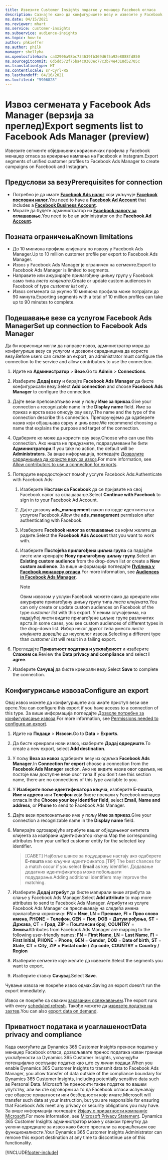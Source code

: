 ```yaml
---
title: Извезите Customer Insights податке у менаџер Facebook огласа
description: Сазнајте како да конфигуришете везу и извезете у Facebook Ads Manager.
ms.date: 04/15/2021
ms.reviewer: mhart
ms.service: customer-insights
ms.subservice: audience-insights
ms.topic: how-to
author: phkieffer
ms.author: philk
manager: shellyha
ms.openlocfilehash: ca32906a98bc734639fb369d6f5a92e8888fd850
ms.sourcegitcommit: 6d5dd572f75ba4c0303ec77c3b74e4318d52705c
ms.translationtype: HT
ms.contentlocale: sr-Cyrl-RS
ms.lasthandoff: 04/16/2021
ms.locfileid: "5906828"
---
```

# <a name="export-segments-list-to-facebook-ads-manager-preview"></a><span data-ttu-id="098b2-103">Извоз сегмената у Facebook Ads Manager (верзија за преглед)</span><span class="sxs-lookup"><span data-stu-id="098b2-103">Export segments list to Facebook Ads Manager (preview)</span></span>

<span data-ttu-id="098b2-104">Извезите сегменте обједињених корисничких профила у Facebook менаџер огласа за креирање кампања на Facebook и Instagram.</span><span class="sxs-lookup"><span data-stu-id="098b2-104">Export segments of unified customer profiles to Facebook Ads Manager to create campaigns on Facebook and Instagram.</span></span>

## <a name="prerequisites-for-connection"></a><span data-ttu-id="098b2-105">Предуслови за везу</span><span class="sxs-lookup"><span data-stu-id="098b2-105">Prerequisites for connection</span></span>

- <span data-ttu-id="098b2-106">Потребно је да имате [**Facebook Ads налог**](https://www.facebook.com/business/learn/lessons/step-by-step-ads-manager-account) који укључује [**Facebook пословни налог**](https://business.facebook.com/).</span><span class="sxs-lookup"><span data-stu-id="098b2-106">You need to have a [**Facebook Ad Account**](https://www.facebook.com/business/learn/lessons/step-by-step-ads-manager-account) that includes a [**Facebook Business Account**](https://business.facebook.com/).</span></span>
- <span data-ttu-id="098b2-107">Морате да будете администратор на [**Facebook налогу за оглашавање**](https://www.facebook.com/business/learn/lessons/step-by-step-ads-manager-account).</span><span class="sxs-lookup"><span data-stu-id="098b2-107">You need to be an administrator on the [**Facebook Ad Account**](https://www.facebook.com/business/learn/lessons/step-by-step-ads-manager-account).</span></span>

## <a name="known-limitations"></a><span data-ttu-id="098b2-108">Позната ограничења</span><span class="sxs-lookup"><span data-stu-id="098b2-108">Known limitations</span></span>

- <span data-ttu-id="098b2-109">До 10 милиона профила клијената по извозу у Facebook Ads Manager.</span><span class="sxs-lookup"><span data-stu-id="098b2-109">Up to 10 million customer profile per export to Facebook Ads Manager.</span></span>
- <span data-ttu-id="098b2-110">Извоз у Facebook Ads Manager је ограничен на сегменте.</span><span class="sxs-lookup"><span data-stu-id="098b2-110">Export to Facebook Ads Manager is limited to segments.</span></span>
- <span data-ttu-id="098b2-111">Направите или ажурирајте прилагођену циљну групу у Facebook само типа *листа клијената*.</span><span class="sxs-lookup"><span data-stu-id="098b2-111">Create or update custom audiences in Facebook of type *customer list* only.</span></span>
- <span data-ttu-id="098b2-112">Извоз сегмената са укупно 10 милиона профила може потрајати до 90 минута.</span><span class="sxs-lookup"><span data-stu-id="098b2-112">Exporting segments with a total of 10 million profiles can take up to 90 minutes to complete.</span></span>

## <a name="set-up-connection-to-facebook-ads-manager"></a><span data-ttu-id="098b2-113">Подешавање везе са услугом Facebook Ads Manager</span><span class="sxs-lookup"><span data-stu-id="098b2-113">Set up connection to Facebook Ads Manager</span></span>

<span data-ttu-id="098b2-114">Да би корисници могли да направе извоз, администратор мора да конфигурише везу са услугом и дозволи сарадницима да користе везу.</span><span class="sxs-lookup"><span data-stu-id="098b2-114">Before users can create an export, an administrator must configure the connection to the service and allow contributors to use the connection.</span></span>

1. <span data-ttu-id="098b2-115">Идите на **Администратор** > **Везе**.</span><span class="sxs-lookup"><span data-stu-id="098b2-115">Go to **Admin** > **Connections**.</span></span>

1. <span data-ttu-id="098b2-116">Изаберите **Додај везу** и бирајте **Facebook Ads Manager** да бисте конфигурисали везу.</span><span class="sxs-lookup"><span data-stu-id="098b2-116">Select **Add connection** and choose **Facebook Ads Manager** to configure the connection.</span></span>

1. <span data-ttu-id="098b2-117">Дајте вези препознатљиво име у пољу **Име за приказ**.</span><span class="sxs-lookup"><span data-stu-id="098b2-117">Give your connection a recognizable name in the **Display name** field.</span></span> <span data-ttu-id="098b2-118">Име за приказ и врста везе описују ову везу.</span><span class="sxs-lookup"><span data-stu-id="098b2-118">The name and the type of the connection describe this connection.</span></span> <span data-ttu-id="098b2-119">Препоручујемо да одаберете назив који објашњава сврху и циљ везе.</span><span class="sxs-lookup"><span data-stu-id="098b2-119">We recommend choosing a name that explains the purpose and target of the connection.</span></span>

1. <span data-ttu-id="098b2-120">Одаберите ко може да користи ову везу.</span><span class="sxs-lookup"><span data-stu-id="098b2-120">Choose who can use this connection.</span></span> <span data-ttu-id="098b2-121">Ако ништа не предузмете, подразумевани ће бити **Администратори**.</span><span class="sxs-lookup"><span data-stu-id="098b2-121">If you take no action, the default will be **Administrators**.</span></span> <span data-ttu-id="098b2-122">За више информација, погледајте [Дозволите сарадницима да користе везу за извоз](connections.md#allow-contributors-to-use-a-connection-for-exports).</span><span class="sxs-lookup"><span data-stu-id="098b2-122">For more information, see [Allow contributors to use a connection for exports](connections.md#allow-contributors-to-use-a-connection-for-exports).</span></span>

1. <span data-ttu-id="098b2-123">Потврдите веродостојност помоћу услуге Facebook Ads:</span><span class="sxs-lookup"><span data-stu-id="098b2-123">Authenticate with Facebook Ads:</span></span> 

   1. <span data-ttu-id="098b2-124">Изаберите **Настави са Facebook** да се пријавите на свој Facebook налог за оглашавање.</span><span class="sxs-lookup"><span data-stu-id="098b2-124">Select **Continue with Facebook** to sign in to your Facebook Ad Account.</span></span>

   1. <span data-ttu-id="098b2-125">Дајте дозволу **ads_management** након потврде идентитета са услугом Facebook.</span><span class="sxs-lookup"><span data-stu-id="098b2-125">Allow the **ads_management** permission after authenticating with Facebook.</span></span>

   1. <span data-ttu-id="098b2-126">Изаберите **Facebook налог за оглашавање** са којим желите да радите.</span><span class="sxs-lookup"><span data-stu-id="098b2-126">Select the **Facebook Ads Account** that you want to work with.</span></span>

   1. <span data-ttu-id="098b2-127">Изаберите **Постојећа прилагођена циљна група** са падајуће листе или креирајте **Нову прилагођену циљну групу**.</span><span class="sxs-lookup"><span data-stu-id="098b2-127">Select an **Existing custom audience** from the drop-down list or create a **New custom audience**.</span></span> <span data-ttu-id="098b2-128">За више информација погледајте [**Публика у Facebook менаџеру огласа**](https://www.facebook.com/business/help/744354708981227?id=2469097953376494).</span><span class="sxs-lookup"><span data-stu-id="098b2-128">For more information, see [**Audiences in Facebook Ads Manager**](https://www.facebook.com/business/help/744354708981227?id=2469097953376494).</span></span>
      > [!NOTE]
      > <span data-ttu-id="098b2-129">Овим извозом у услузи Facebook можете само да креирате или ажурирате прилагођену циљну групу типа *листа клијената*.</span><span class="sxs-lookup"><span data-stu-id="098b2-129">You can only create or update custom audiences on Facebook of the type *customer list* with this export.</span></span> <span data-ttu-id="098b2-130">У неким случајевима, на падајућој листи видите прилагођене циљне групе различитих врста.</span><span class="sxs-lookup"><span data-stu-id="098b2-130">In some cases, you see custom audiences of different types in the drop-down list.</span></span> <span data-ttu-id="098b2-131">Избор неког другог типа уместо *листе клијената* довешће до неуспелог извоза.</span><span class="sxs-lookup"><span data-stu-id="098b2-131">Selecting a different type than *customer list* will result in a failing export.</span></span> 

1. <span data-ttu-id="098b2-132">Прегледајте **Приватност података и усклађеност** и изаберите **Слажем се**.</span><span class="sxs-lookup"><span data-stu-id="098b2-132">Review the **Data privacy and compliance** and select **I agree**.</span></span>

1. <span data-ttu-id="098b2-133">Изаберите **Сачувај** да бисте креирали везу.</span><span class="sxs-lookup"><span data-stu-id="098b2-133">Select **Save** to complete the connection.</span></span>

## <a name="configure-an-export"></a><span data-ttu-id="098b2-134">Конфигурисање извоза</span><span class="sxs-lookup"><span data-stu-id="098b2-134">Configure an export</span></span>

<span data-ttu-id="098b2-135">Овај извоз можете да конфигуришете ако имате приступ вези ове врсте.</span><span class="sxs-lookup"><span data-stu-id="098b2-135">You can configure this export if you have access to a connection of this type.</span></span> <span data-ttu-id="098b2-136">За више информација погледајте [Дозволе потребне за конфигурисање извоза](export-destinations.md#set-up-a-new-export).</span><span class="sxs-lookup"><span data-stu-id="098b2-136">For more information, see [Permissions needed to configure an export](export-destinations.md#set-up-a-new-export).</span></span>

1. <span data-ttu-id="098b2-137">Идите на **Подаци** > **Извози**.</span><span class="sxs-lookup"><span data-stu-id="098b2-137">Go to **Data** > **Exports**.</span></span>

1. <span data-ttu-id="098b2-138">Да бисте креирали нови извоз, изаберите **Додај одредиште**.</span><span class="sxs-lookup"><span data-stu-id="098b2-138">To create a new export, select **Add destination**.</span></span> 

1. <span data-ttu-id="098b2-139">У пољу **Веза за извоз** одаберите везу из одељка **Facebook Ads Manager**.</span><span class="sxs-lookup"><span data-stu-id="098b2-139">In **Connection for export** choose a connection from the **Facebook Ads Manager** section.</span></span> <span data-ttu-id="098b2-140">Ако не видите назив овог одељка, не постоје вам доступне везе овог типа.</span><span class="sxs-lookup"><span data-stu-id="098b2-140">If you don't see this section name, there are no connections of this type available to you.</span></span>

1. <span data-ttu-id="098b2-141">У **Изаберите поље идентификатора кључа**, изаберите **Е-пошта**, **Име и адреса** или **Телефон** који бисте послали у Facebook менаџер огласа.</span><span class="sxs-lookup"><span data-stu-id="098b2-141">In the **Choose your key identifier field**, select **Email**, **Name and address**, or **Phone** to send to Facebook Ads Manager.</span></span> 

1. <span data-ttu-id="098b2-142">Дајте вези препознатљиво име у пољу **Име за приказ**.</span><span class="sxs-lookup"><span data-stu-id="098b2-142">Give your connection a recognizable name in the **Display name** field.</span></span>

1. <span data-ttu-id="098b2-143">Мапирајте одговарајуће атрибуте вашег обједињеног ентитета клијента за изабрани идентификатор кључа.</span><span class="sxs-lookup"><span data-stu-id="098b2-143">Map the corresponding attributes from your unified customer entity for the selected key identifier.</span></span>
   > <span data-ttu-id="098b2-144">[САВЕТ] Најбоље шансе за подударање настају ако одаберете **Е-пошта** као кључни идентификатор.</span><span class="sxs-lookup"><span data-stu-id="098b2-144">[TIP] The best chances for a match occur if you select **Email** as key identifier.</span></span> <span data-ttu-id="098b2-145">Додавање додатних идентификатора може побољшати подударање.</span><span class="sxs-lookup"><span data-stu-id="098b2-145">Adding additional identifiers may improve the matching.</span></span>

1. <span data-ttu-id="098b2-146">Изаберите **Додај атрибут** да бисте мапирали више атрибута за слање у Facebook Ads Manager.</span><span class="sxs-lookup"><span data-stu-id="098b2-146">Select **Add attribute** to map more attributes to send to Facebook Ads Manager.</span></span> <span data-ttu-id="098b2-147">Атрибути из услуге Facebook Ads Manager се пресликавају на следећа имена прилагођена кориснику: **FN** = **Име**, **LN** = **Презиме**, **FI** = **Прво слово имена**, **PHONE** = **Телефон**, **GEN** = **Пол**, **DOB** = **Датум рођења**, **ST** = **Држава**, **CT** = **Град**, **ZIP** = **Поштански број**, **COUNTRY** = **Земља**</span><span class="sxs-lookup"><span data-stu-id="098b2-147">Attributes from Facebook Ads Manager are mapping to the following user-friendly names: **FN** = **First Name**, **LN** = **Last Name**, **FI** = **First Initial**, **PHONE** = **Phone**, **GEN** = **Gender**, **DOB** = **Date of birth**, **ST** = **State**, **CT** = **City**, **ZIP** = **Postal code / Zip code**, **COUNTRY** = **Country / Region**</span></span>

1. <span data-ttu-id="098b2-148">Изаберите сегменте које желите да извезете.</span><span class="sxs-lookup"><span data-stu-id="098b2-148">Select the segments you want to export.</span></span>

1. <span data-ttu-id="098b2-149">Изаберите ставку **Сачувај**.</span><span class="sxs-lookup"><span data-stu-id="098b2-149">Select **Save**.</span></span>

<span data-ttu-id="098b2-150">Чување извоза не покреће извоз одмах.</span><span class="sxs-lookup"><span data-stu-id="098b2-150">Saving an export doesn't run the export immediately.</span></span>

<span data-ttu-id="098b2-151">Извоз се покреће са сваким [заказаним освежавањем](system.md#schedule-tab).</span><span class="sxs-lookup"><span data-stu-id="098b2-151">The export runs with every [scheduled refresh](system.md#schedule-tab).</span></span> <span data-ttu-id="098b2-152">Такође можете да [извезете податке на захтев](export-destinations.md#run-exports-on-demand).</span><span class="sxs-lookup"><span data-stu-id="098b2-152">You can also [export data on demand](export-destinations.md#run-exports-on-demand).</span></span> 

## <a name="data-privacy-and-compliance"></a><span data-ttu-id="098b2-153">Приватност података и усаглашеност</span><span class="sxs-lookup"><span data-stu-id="098b2-153">Data privacy and compliance</span></span>

<span data-ttu-id="098b2-154">Када омогућите да Dynamics 365 Customer Insights преноси податке у менаџер Facebook огласа, дозвољавате пренос података изван границе усклађености за Dynamics 365 Customer Insights, укључујући потенцијално осетљиве податке као што су лични подаци.</span><span class="sxs-lookup"><span data-stu-id="098b2-154">When you enable Dynamics 365 Customer Insights to transmit data to Facebook Ads Manager, you allow transfer of data outside of the compliance boundary for Dynamics 365 Customer Insights, including potentially sensitive data such as Personal Data.</span></span> <span data-ttu-id="098b2-155">Microsoft ће преносити такве податке по вашем упутству, али ви сте одговорни за то да Facebook огласи испуњавају све обавезе приватности или безбедности које имате.</span><span class="sxs-lookup"><span data-stu-id="098b2-155">Microsoft will transfer such data at your instruction, but you are responsible for ensuring that Facebook Ads meet any privacy or security obligations you may have.</span></span> <span data-ttu-id="098b2-156">За више информација погледајте [Изјаву о приватности компаније Microsoft](https://go.microsoft.com/fwlink/?linkid=396732).</span><span class="sxs-lookup"><span data-stu-id="098b2-156">For more information, see [Microsoft Privacy Statement](https://go.microsoft.com/fwlink/?linkid=396732).</span></span>
<span data-ttu-id="098b2-157">Dynamics 365 Customer Insights администратор може у сваком тренутку да уклони одредиште за извоз како бисте престали са коришћењем ове функционалности.</span><span class="sxs-lookup"><span data-stu-id="098b2-157">Your Dynamics 365 Customer Insights Administrator can remove this export destination at any time to discontinue use of this functionality.</span></span>


[!INCLUDE[footer-include](../includes/footer-banner.md)]
